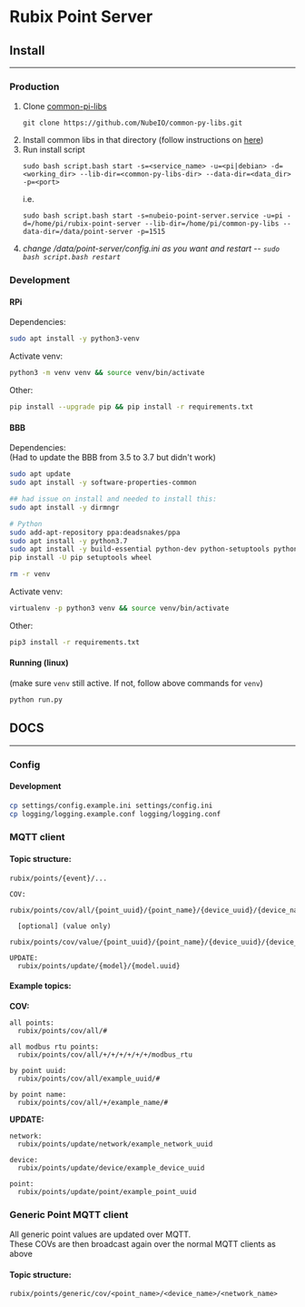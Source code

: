 # Rubix Point Server

## Install
___

### Production

1. Clone [common-pi-libs](https://github.com/NubeIO/common-py-libs)
   ```
   git clone https://github.com/NubeIO/common-py-libs.git
   ```
2. Install common libs in that directory (follow instructions on [here](https://github.com/NubeIO/common-py-libs#how-to-create))
3. Run install script
   ```
   sudo bash script.bash start -s=<service_name> -u=<pi|debian> -d=<working_dir> --lib-dir=<common-py-libs-dir> --data-dir=<data_dir> -p=<port>
   ```
   i.e.
   ```
   sudo bash script.bash start -s=nubeio-point-server.service -u=pi -d=/home/pi/rubix-point-server --lib-dir=/home/pi/common-py-libs --data-dir=/data/point-server -p=1515
   ```
4. _change /data/point-server/config.ini  as you want and restart -- `sudo bash script.bash restart`_

### Development

#### RPi
Dependencies:
```bash
sudo apt install -y python3-venv
```
Activate venv:
```bash
python3 -m venv venv && source venv/bin/activate
```
Other:
```bash
pip install --upgrade pip && pip install -r requirements.txt
```

#### BBB

Dependencies:  
(Had to update the BBB from 3.5 to 3.7 but didn't work)
```bash
sudo apt update
sudo apt install -y software-properties-common

## had issue on install and needed to install this:
sudo apt install -y dirmngr

# Python
sudo add-apt-repository ppa:deadsnakes/ppa
sudo apt install -y python3.7
sudo apt install -y build-essential python-dev python-setuptools python-pip python-smbus python3-pip virtualenv -y
pip install -U pip setuptools wheel

rm -r venv
```
Activate venv:
```bash
virtualenv -p python3 venv && source venv/bin/activate
```
Other:
```bash
pip3 install -r requirements.txt
```

#### Running (linux)

(make sure `venv` still active. If not, follow above commands for `venv`)
```bash
python run.py
```

## DOCS
___
### Config

#### Development
```bash
cp settings/config.example.ini settings/config.ini
cp logging/logging.example.conf logging/logging.conf
```

### MQTT client
  
#### Topic structure:
```
rubix/points/{event}/...
```
```
COV:
  rubix/points/cov/all/{point_uuid}/{point_name}/{device_uuid}/{device_name}/{network_uuid}/{network_name}/{source_driver}/

  [optional] (value only)
  rubix/points/cov/value/{point_uuid}/{point_name}/{device_uuid}/{device_name}/{network_uuid}/{network_name}/{source_driver}/

UPDATE:
  rubix/points/update/{model}/{model.uuid}
```


#### Example topics:

**COV:**
```
all points:
  rubix/points/cov/all/#

all modbus rtu points:
  rubix/points/cov/all/+/+/+/+/+/+/modbus_rtu

by point uuid:
  rubix/points/cov/all/example_uuid/#

by point name:
  rubix/points/cov/all/+/example_name/#
```
**UPDATE:**
```
network:
  rubix/points/update/network/example_network_uuid

device:
  rubix/points/update/device/example_device_uuid

point:
  rubix/points/update/point/example_point_uuid
```

### Generic Point MQTT client

All generic point values are updated over MQTT.  
These COVs are then broadcast again over the normal MQTT clients as above
#### Topic structure:
```
rubix/points/generic/cov/<point_name>/<device_name>/<network_name>
```

